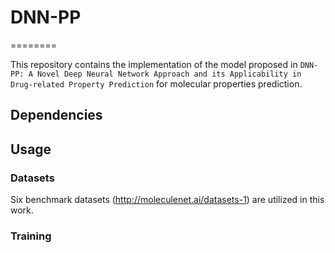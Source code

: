 # DNN-PP
========

This repository contains the implementation of the model proposed in `DNN-PP: A Novel Deep Neural Network Approach and its Applicability in Drug-related Property Prediction` for molecular properties prediction.



## Dependencies

## Usage

### Datasets
Six benchmark datasets (http://moleculenet.ai/datasets-1) are utilized in this work.

### Training
